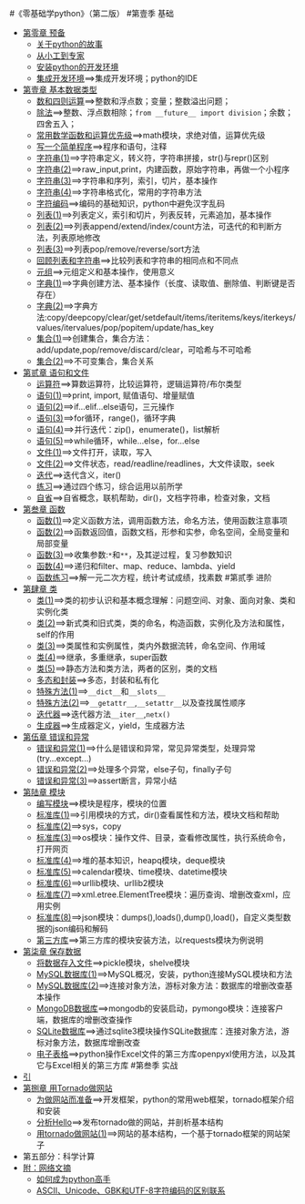 #《零基础学python》（第二版）
#第壹季 基础
* [第零章 预备](Chapter0/README.md)
    - [关于python的故事](Chapter0/01.md)
    - [从小工到专家](Chapter0/02.md)
    - [安装python的开发环境](Chapter0/03.md)
    - [集成开发环境](Chapter0/101.md)==>集成开发环境；python的IDE
* [第壹章 基本数据类型](Chapter1/README.md)
    - [数和四则运算](Chapter1/102.md)==>整数和浮点数；变量；整数溢出问题；
    - [除法](Chapter1/103.md)==>整数、浮点数相除；`from __future__ import division`；余数；四舍五入；
    - [常用数学函数和运算优先级](Chapter1/104.md)==>math模块，求绝对值，运算优先级
    - [写一个简单程序](Chapter1/105.md)==>程序和语句，注释
    - [字符串(1)](Chapter1/106.md)==>字符串定义，转义符，字符串拼接，str()与repr()区别
    - [字符串(2)](Chapter1/107.md)==>raw_input,print，内建函数，原始字符串，再做一个小程序
    - [字符串(3)](Chapter1/108.md)==>字符串和序列，索引，切片，基本操作
    - [字符串(4)](Chapter1/109.md)==>字符串格式化，常用的字符串方法
    - [字符编码](Chapter1/110.md)==>编码的基础知识，python中避免汉字乱码
    - [列表(1)](Chapter1/111.md)==>列表定义，索引和切片，列表反转，元素追加，基本操作
    - [列表(2)](Chapter1/112.md)==>列表append/extend/index/count方法，可迭代的和判断方法，列表原地修改
    - [列表(3)](Chapter1/113.md)==>列表pop/remove/reverse/sort方法
    - [回顾列表和字符串](Chapter1/114.md)==>比较列表和字符串的相同点和不同点
    - [元组](Chapter1/115.md)==>元组定义和基本操作，使用意义
    - [字典(1)](Chapter1/116.md)==>字典创建方法、基本操作（长度、读取值、删除值、判断键是否存在）
    - [字典(2)](Chapter1/117.md)==>字典方法:copy/deepcopy/clear/get/setdefault/items/iteritems/keys/iterkeys/values/itervalues/pop/popitem/update/has_key
    - [集合(1)](Chapter1/118.md)==>创建集合，集合方法：add/update,pop/remove/discard/clear，可哈希与不可哈希
    - [集合(2)](Chapter1/119.md)==>不可变集合，集合关系
* [第贰章 语句和文件](Chapter2/README.md)
    - [运算符](Chapter2/120.md)==>算数运算符，比较运算符，逻辑运算符/布尔类型
    - [语句(1)](Chapter2/121.md)==>print, import, 赋值语句、增量赋值
    - [语句(2)](Chapter2/122.md)==>if...elif...else语句，三元操作
    - [语句(3)](Chapter2/123.md)==>for循环，range()，循环字典
    - [语句(4)](Chapter2/124.md)==>并行迭代：zip()，enumerate()，list解析
    - [语句(5)](Chapter2/125.md)==>while循环，while...else，for...else
    - [文件(1)](Chapter2/126.md)==>文件打开，读取，写入
    - [文件(2)](Chapter2/127.md)==>文件状态，read/readline/readlines，大文件读取，seek
    - [迭代](Chapter2/128.md)==>迭代含义，iter()
    - [练习](Chapter2/129.md)==>通过四个练习，综合运用以前所学
    - [自省](Chapter2/130.md)==>自省概念，联机帮助，dir()，文档字符串，检查对象，文档
* [第叁章 函数](Chapter3/README.md)
    - [函数(1)](Chapter3/201.md)==>定义函数方法，调用函数方法，命名方法，使用函数注意事项
    - [函数(2)](Chapter3/202.md)==>函数返回值，函数文档，形参和实参，命名空间，全局变量和局部变量
    - [函数(3)](Chapter3/203.md)==>收集参数:`*`和`**`，及其逆过程，复习参数知识
    - [函数(4)](Chapter3/204.md)==>递归和filter、map、reduce、lambda、yield
    - [函数练习](Chapter3/205.md)==>解一元二次方程，统计考试成绩，找素数
#第贰季 进阶
* [第肆章 类](Chapter4/README.md)
    - [类(1)](Chapter4/206.md)==>类的初步认识和基本概念理解：问题空间、对象、面向对象、类和实例化类
    - [类(2)](Chapter4/207.md)==>新式类和旧式类，类的命名，构造函数，实例化及方法和属性，self的作用
    - [类(3)](Chapter4/208.md)==>类属性和实例属性，类内外数据流转，命名空间、作用域
    - [类(4)](Chapter4/209.md)==>继承，多重继承，super函数
    - [类(5)](Chapter4/210.md)==>静态方法和类方法，两者的区别，类的文档
    - [多态和封装](Chapter4/211.md)==>多态，封装和私有化
    - [特殊方法(1)](Chapter4/212.md)==>`__dict__`和`__slots__`
    - [特殊方法(2)](Chapter4/213.md)==>`__getattr__`,`__setattr__`以及查找属性顺序
    - [迭代器](Chapter4/214.md)==>迭代器方法`__iter__`,`netx()`
    - [生成器](Chapter4/215.md)==>生成器定义，yield，生成器方法
* [第伍章 错误和异常](Chapter5/README.md)
    - [错误和异常(1)](Chapter5/216.md)==>什么是错误和异常，常见异常类型，处理异常(try...except...)
    - [错误和异常(2)](Chapter5/217.md)==>处理多个异常，else子句，finally子句
    - [错误和异常(3)](Chapter5/218.md)==>assert断言，异常小结
* [第陆章 模块](Chapter6/README.md)
    - [编写模块](Chapter6/219.md)==>模块是程序，模块的位置
    - [标准库(1)](Chapter6/220.md)==>引用模块的方式，dir()查看属性和方法，模块文档和帮助
    - [标准库(2)](Chapter6/221.md)==>sys，copy
    - [标准库(3)](Chapter6/222.md)==>os模块：操作文件、目录，查看修改属性，执行系统命令，打开网页
    - [标准库(4)](Chapter6/223.md)==>堆的基本知识，heapq模块，deque模块
    - [标准库(5)](Chapter6/224.md)==>calendar模块、time模块、datetime模块
    - [标准库(6)](Chapter6/225.md)==>urllib模块、urllib2模块
    - [标准库(7)](Chapter6/226.md)==>xml.etree.ElementTree模块：遍历查询、增删改查xml，应用实例
    - [标准库(8)](Chapter6/227.md)==>json模块：dumps(),loads(),dump(),load()，自定义类型数据的json编码和解码
    - [第三方库](Chapter6/228.md)==>第三方库的模块安装方法，以requests模块为例说明
* [第柒章 保存数据](Chapter7/README.md)
    - [将数据存入文件](Chapter7/229.md)==>pickle模块，shelve模块
    - [MySQL数据库(1)](Chapter7/230.md)==>MySQL概况，安装，python连接MySQL模块和方法
    - [MySQL数据库(2)](Chapter7/231.md)==>连接对象方法，游标对象方法：数据库的增删改查基本操作
    - [MongoDB数据库](Chapter7/232.md)==>mongodb的安装启动，pymongo模块：连接客户端，数据库的增删改查操作
    - [SQLite数据库](Chapter7/233.md)==>通过sqlite3模块操作SQLite数据库：连接对象方法，游标对象方法，数据库增删改查
    - [电子表格](Chapter7/234.md)==>python操作Excel文件的第三方库openpyxl使用方法，以及其它与Excel相关的第三方库
#第叁季 实战
* [引](./300.md)
* [第捌章 用Tornado做网站](Chapter8/README.md)
    - [为做网站而准备](Chapter8/301.md)==>开发框架，python的常用web框架，tornado框架介绍和安装
    - [分析Hello](Chapter8/302.md)==>发布tornado做的网站，并剖析基本结构
    - [用tornado做网站(1)](Chapter8/303.md)==>网站的基本结构，一个基于tornado框架的网站架子
* 第五部分：科学计算
* [附：网络文摘](appendix/README.md)
    - [如何成为python高手](appendix/n001.md)
    - [ASCII、Unicode、GBK和UTF-8字符编码的区别联系](appendix/n002.md)
